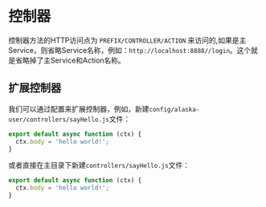 # 控制器

控制器方法的HTTP访问点为 `PREFIX/CONTROLLER/ACTION` 来访问的,如果是主Service，则省略Service名称，例如：``http://localhost:8888//login``。这个就是省略掉了主Service和Action名称。

## 扩展控制器
我们可以通过配置来扩展控制器，例如，新建``config/alaska-user/controllers/sayHello.js``文件：
```js
export default async function (ctx) {
  ctx.body = 'hello world!';
}
```
或者直接在主目录下新建``controllers/sayHello.js``文件：
```js
export default async function (ctx) {
  ctx.body = 'hello world!';
}
```

